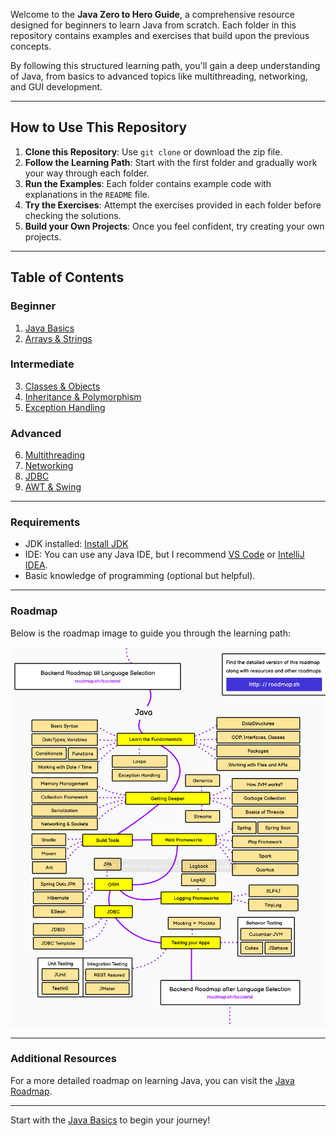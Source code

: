 Welcome to the **Java Zero to Hero Guide**, a comprehensive resource designed for beginners to learn Java from scratch. Each folder in this repository contains examples and exercises that build upon the previous concepts.

By following this structured learning path, you'll gain a deep understanding of Java, from basics to advanced topics like multithreading, networking, and GUI development.

---

## How to Use This Repository
1. **Clone this Repository**: Use `git clone` or download the zip file.
2. **Follow the Learning Path**: Start with the first folder and gradually work your way through each folder.
3. **Run the Examples**: Each folder contains example code with explanations in the `README` file.
4. **Try the Exercises**: Attempt the exercises provided in each folder before checking the solutions.
5. **Build your Own Projects**: Once you feel confident, try creating your own projects.

---

## Table of Contents

### Beginner
1. [Java Basics](Concepts/01_Basics/README.md)
2. [Arrays & Strings](Concepts/02_Arrays_Strings/README.md)

### Intermediate
3. [Classes & Objects](Concepts/03_Classes_Objects/README.md)
4. [Inheritance & Polymorphism](Concepts/04_Inheritance/README.md)
5. [Exception Handling](Concepts/05_Exception_Handling/README.md)

### Advanced
6. [Multithreading](Concepts/06_Multithreading/README.md)
7. [Networking](Concepts/07_Networking/README.md)
8. [JDBC](Concepts/08_JDBC/README.md)
9. [AWT & Swing](Concepts/09_AWT_Swing/README.md)

---

### Requirements
- JDK installed: [Install JDK](https://www.oracle.com/java/technologies/javase-jdk11-downloads.html)
- IDE: You can use any Java IDE, but I recommend [VS Code](https://code.visualstudio.com/) or [IntelliJ IDEA](https://www.jetbrains.com/idea/).
- Basic knowledge of programming (optional but helpful).

---

### Roadmap
Below is the roadmap image to guide you through the learning path:

![Java Learning Roadmap](Assets/roadmap.sh_java.png)

---

### Additional Resources
For a more detailed roadmap on learning Java, you can visit the [Java Roadmap](https://roadmap.sh/java).

---

Start with the [Java Basics](Concepts/01_Basics/README.md) to begin your journey!